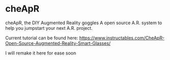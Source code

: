 # cheApR
cheApR, the DIY Augmented Reality goggles
A open source A.R. system to help you jumpstart your next A.R. project.

Current tutorial can be found here:
https://www.instructables.com/CheApR-Open-Source-Augmented-Reality-Smart-Glasses/

I will remake it here for ease soon
